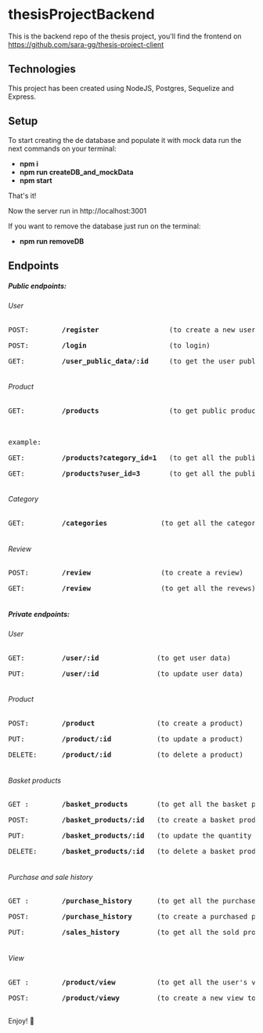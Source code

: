 # thesisProjectBackend

This is the backend repo of the thesis project, you'll find the frontend on https://github.com/sara-gg/thesis-project-client

## Technologies
This project has been created using NodeJS, Postgres, Sequelize and Express.


## Setup
To start creating the de database and populate it with mock data run the next commands on your terminal:

* <b>npm i</b>
* <b>npm run createDB_and_mockData</b>
* <b>npm start</b>

That's it!

Now the server run in http://localhost:3001

If you want to remove the database just run on the terminal:

* <b>npm run removeDB</b>



## Endpoints
##### Public endpoints:
###### User
<pre>
POST:        <b>/register</b>                 (to create a new user) </br>
POST:        <b>/login</b>                    (to login) </br>
GET:         <b>/user_public_data/:id</b>     (to get the user public data) </br>
</pre>

###### Product
<pre>
GET:         <b>/products</b>                 (to get public products, uses query) </br>
</br>
example: </br>
GET:         <b>/products?category_id=1</b>   (to get all the public products of a category) </br>
GET:         <b>/products?user_id=3</b>       (to get all the public products of the user with id 3) </br>
</pre>

###### Category
<pre>
GET:         <b>/categories</b>             (to get all the categories) </br>
</pre>

###### Review
<pre>
POST:        <b>/review</b>                 (to create a review) </br>
GET:         <b>/review</b>                 (to get all the revews) </br>
</pre>

##### Private endpoints:
###### User
<pre>
GET:         <b>/user/:id</b>              (to get user data) </br>
PUT:         <b>/user/:id</b>              (to update user data) </br>
</pre>

###### Product
<pre>
POST:        <b>/product</b>               (to create a product) </br>
PUT:         <b>/product/:id</b>           (to update a product) </br>
DELETE:      <b>/product/:id</b>           (to delete a product) </br>
</pre>

###### Basket products
<pre>
GET :        <b>/basket_products</b>       (to get all the basket products) </br>
POST:        <b>/basket_products/:id</b>   (to create a basket product reference) </br>
PUT:         <b>/basket_products/:id</b>   (to update the quantity of a basket product) </br>
DELETE:      <b>/basket_products/:id</b>   (to delete a basket product reference) </br>
</pre>

###### Purchase and sale history
<pre>
GET :        <b>/purchase_history</b>      (to get all the purchased products of the current user) </br>
POST:        <b>/purchase_history</b>      (to create a purchased product of the current user) </br>
PUT:         <b>/sales_history</b>         (to get all the sold products of the current user) </br>
</pre>

###### View
<pre>
GET :        <b>/product/view</b>          (to get all the user's views) </br>
POST:        <b>/product/viewy</b>         (to create a new view to a product) </br>
</pre>

Enjoy! 🐣
